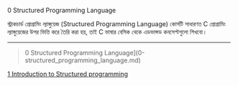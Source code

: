 0 Structured Programming Language

স্ট্রাকচার্ড প্রোগ্রামিং ল্যাঙ্গুয়েজ (Structured Programming Language) কোর্সটি সাধারণত C প্রোগ্রামিং ল্যাঙ্গুয়েজের উপর ভিত্তি করে তৈরি করা হয়, 
তাই C ভাষার বেসিক থেকে এডভান্সড কনসেপ্টগুলো শিখবো।


---
> 0 Structured Programming Language](0-structured_programming_language.md)

[1 Introduction to Structured programming](1-introduction_to_structured_programming.md)


